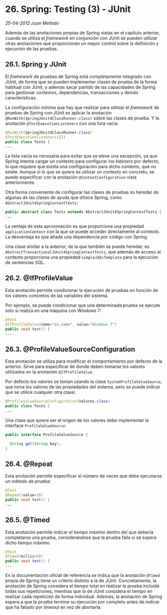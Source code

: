 # 26. Spring: Testing (3) - JUnit

_25-04-2012_ _Juan Mellado_

Además de las anotaciones propias de Spring vistas en el capítulo anterior, cuando se utiliza el _framework_ en conjunción con JUnit se pueden utilizar otras anotaciones que proporcionan un mayor control sobre la definición y ejecución de las pruebas.

## 26.1. Spring y JUnit

El _framework_ de pruebas de Spring está completamente integrado con JUnit, de forma que se pueden implementar clases de prueba de la forma habitual con JUnit, y además sacar partido de las capacidades de Spring para gestionar contextos, dependencias, transacciones y demás características.

La configuración mínima que hay que realizar para utilizar el _framework_ de pruebas de Spring con JUnit es aplicar la anotación ```@RunWith(SpringJUnit4ClassRunner.class)``` sobre las clases de prueba. Y la anotación ```@TestExecutionListeners``` con una lista vacía:

```java
@RunWith(SpringJUnit4ClassRunner.class)
@TestExecutionListeners({})
public class Tests {
...
```

La lista vacía es necesaria para evitar que se eleve una excepción, ya que Spring intenta cargar un contexto para configurar los _listeners_ por defecto, lo que requiere que exista una configuración para dicho contexto, que no existe. Aunque si lo que se quiere es utilizar un contexto en concreto, se puede especificar con la anotación ```@ContextConfiguration``` vista anteriormente.

Otra forma conveniente de configurar las clases de pruebas es heredar de algunas de las clases de ayuda que ofrece Spring, como ```AbstractJUnit4SpringContextTests```:

```java
public abstract class Tests extends AbstractJUnit4SpringContextTests {
...
```

La ventaja de esta aproximación es que proporciona una propiedad ```applicationContext``` con la que se puede acceder directamente al contexto. La desventaja es que añade una dependencia por código con Spring.

Una clase similar a la anterior, de la que también se puede heredar, es ```AbstractTransactionalJUnit4SpringContextTests```, que además de acceso al contexto proporciona una propiedad ```simpleJdbcTemplate``` para la ejecución de sentencias SQL.

## 26.2. @IfProfileValue

Esta anotación permite condicionar la ejecución de pruebas en función de los valores concretos de las variables del sistema.

Por ejemplo, se puede condicionar que una determinada prueba se ejecute sólo si realiza en una máquina con Windows 7:

```java
@Test
@IfProfileValue(name="os.name", value="Windows 7")
public void test() {
...
```

## 26.3. @ProfileValueSourceConfiguration

Esta anotación se utiliza para modificar el comportamiento por defecto de la anterior. Sirve para especificar de donde deben tomarse los valores utilizados en la anotación ```@IfProfileValue```.

Por defecto los valores se toman usando la clase ```SystemProfileValueSource```, que toma los valores de las propiedades del sistema, pero se puede indicar que se utilice cualquier otra clase:

```java
@ProfileValueSourceConfiguration(Valores.class)
public class Tests {
...
```

Una clase que quiera ser el origen de los valores debe implementar la interface ```ProfileValueSource```:

```java
public interface ProfileValueSource {

  String get(String key);
}
```

## 26.4. @Repeat

Esta anotación permite especificar el número de veces que debe ejecutarse un método de prueba:

```java
@Test
@Repeat(value=10)
public void test() {
...
```

## 26.5. @Timed

Esta anotación permite indicar el tiempo máximo dentro del que debería completarse una prueba, considerándose que la prueba falla si se supera dicho tiempo máximo.

```java
@Test
@Timed(millis=50)
public void test() {
...
```

En la documentación oficial de referencia se indica que la anotación ```@Timed``` propia de Spring tiene un criterio distinto a la de JUnit. Concretamente, la anotación de Spring considera el tiempo total en realizar la prueba incluida todas sus repeticiones, mientras que la de JUnit considera el tiempo en realizar cada repetición de forma individual. Además, la anotación de Spring espera a que la prueba termine su ejecución por completo antes de indicar que ha fallado por _timeout_ en vez de abortarla.
